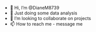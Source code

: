 - 👋 Hi, I’m @DianeM8739
- 🌱 Just doing some data analysis
- 💞️ I’m looking to collaborate on projects
- 📫 How to reach me - message me

<!---
DianeM8739/DianeM8739 is a ✨ special ✨ repository because its `README.md` (this file) appears on your GitHub profile.
You can click the Preview link to take a look at your changes.
--->
